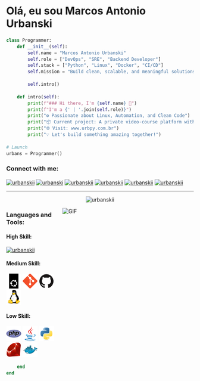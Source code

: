 # Olá, eu sou Marcos Antonio Urbanski
   
```python 
class Programmer:
    def __init__(self):
        self.name = "Marcos Antonio Urbanski"
        self.role = ["DevOps", "SRE", "Backend Developer"]
        self.stack = ["Python", "Linux", "Docker", "CI/CD"]
        self.mission = "Build clean, scalable, and meaningful solutions 🚀"

        self.intro()

    def intro(self):
        print(f"### Hi there, I'm {self.name} 👋")
        print(f"I'm a {' | '.join(self.role)}")
        print("⚙️ Passionate about Linux, Automation, and Clean Code")
        print("📦 Current project: A private video-course platform with Django")
        print("🌐 Visit: www.urbpy.com.br")
        print("💡 Let's build something amazing together!")

# Launch
urbans = Programmer()

```


<p align="left">
    <h3 align="left">Connect with me:</h3>
    <a href="https://www.linkedin.com/in/marcosurbanski/" target="_blank"><img align="center" src="https://github.com/urbanskii/urbanskii/blob/main/linkedin.png?raw=true" alt="urbanskii" height="30" width="40" /></a>
    <a href="https://urbanskii.xyz" target="_blank"><img align="center" src="https://github.com/urbanskii/urbanskii/blob/main/chrome.png?raw=true" alt="urbanski" height="30" width="40" target="_blank"/></a>
    <a href="https://www.youtube.com/channel/UCEuuDExokKoZXvmiG_nWmIg" target="_blank"><img align="center" src="https://github.com/urbanskii/urbanskii/blob/main/youtube-v2.png?raw=true" alt="urbanskii" height="30" width="40"/></a>
    <a href="https://t.me/marurs369" target="_blank"><img align="center" src="https://github.com/urbanskii/urbanskii/blob/main/telegram.png?raw=true" alt="urbanskii" height="30" width="40"/></a>
    <a href="https://instagram.com/maurbanski" target="_blank"><img align="center" src="https://github.com/urbanskii/urbanskii/blob/main/instagram.png?raw=true" alt="urbanskii" height="30" width="40"/></a>
    <a href="https://fb.com/marcos.urbanski" target="_blank"><img align="center" src="https://github.com/urbanskii/urbanskii/blob/main/facebook.png?raw=true" alt="urbanskii" height="30" width="40" /></a>    
</p>

---

<p align="center"> <img src="https://komarev.com/ghpvc/?username=urbanskii" alt="urbanskii" /> </p>

<!--
<h3>Open Source Projects</h3>
<table>
    <thead align="center">
        <tr border: none;>
            <td><b>Id</b></td>
	    <td><b>Projects</b></td>
	    <td><b>Skills</b></td>
            <td><b>Stars</b></td>
            <td><b>Forks</b></td>
            <td><b>Issues</b></td>
            <td><b>Pull requests</b></td>
        </tr>
    </thead>
    <tbody>
	<tr>
		<td>1</td>
            	<td><a href="https://github.com/urbanskii/sale-factory"><b>Sales Factory</b></a></td>
		<td>Business / Developer</td>
            	<td><img alt="Stars" src="https://img.shields.io/github/stars/urbanskii/sale-factory?style=flat-square&labelColor=343b41" /></td>
            	<td><img alt="Forks" src="https://img.shields.io/github/forks/urbanskii/sale-factory?style=flat-square&labelColor=343b41" /></td>
            	<td><img alt="Issues" src="https://img.shields.io/github/issues/urbanskii/sale-factory?style=flat-square&labelColor=343b41" /></td>
            	<td><img alt="Pull Requests" src="https://img.shields.io/github/issues-pr/urbanskii/sale-factory?style=flat-square&labelColor=343b41" /></td>
    </tr>
        <tr>
		<td>2</td>
		<td><a href="https://github.com/urbanskii/portal-agro"><b>Portal Agro</b></a></td>
	 	<td>Business / Developer</td>
	    	<td><img alt="Stars" src="https://img.shields.io/github/stars/urbanskii/portal-agro?style=flat-square&labelColor=343b41" /></td>
            	<td><img alt="Forks" src="https://img.shields.io/github/forks/urbanskii/portal-agro?style=flat-square&labelColor=343b41" /></td>
            	<td><img alt="Issues" src="https://img.shields.io/github/issues/urbanskii/portal-agro?style=flat-square&labelColor=343b41" /></td>
            	<td><img alt="Pull Requests" src="https://img.shields.io/github/issues-pr/urbanskii/portal-agro?style=flat-square&labelColor=343b41" /></td>
        </tr>
        <tr>
		<td>3</td>
            	<td><a href="https://github.com/urbanskii/application-lifecycle-management"><b>ALM / CI</b></a></td>
		<td>DevOps</td>
            	<td><img alt="Stars" src="https://img.shields.io/github/stars/urbanskii/application-lifecycle-management?style=flat-square&labelColor=343b41" /></td>
            	<td><img alt="Forks" src="https://img.shields.io/github/forks/urbanskii/application-lifecycle-management?style=flat-square&labelColor=343b41" /></td>
            	<td><img alt="Issues" src="https://img.shields.io/github/issues/urbanskii/application-lifecycle-management?style=flat-square&labelColor=343b41" /></td>
            	<td><img alt="Pull Requests" src="https://img.shields.io/github/issues-pr/urbanskii/application-lifecycle-management?style=flat-square&labelColor=343b41" /></td>
        </tr>
	 <tr>
		<td>4</td>
            	<td><a href="https://github.com/urbanskii/study-rails-vs-phoenix-vs-laravel"><b>Rails vs Phoenix vs Laravel</b></a></td>
		<td>Developer</td>
            	<td><img alt="Stars" src="https://img.shields.io/github/stars/urbanskii/study-rails-vs-phoenix-vs-laravel?style=flat-square&labelColor=343b41" /></td>
            	<td><img alt="Forks" src="https://img.shields.io/github/forks/urbanskii/study-rails-vs-phoenix-vs-laravel?style=flat-square&labelColor=343b41" /></td>
            	<td><img alt="Issues" src="https://img.shields.io/github/issues/urbanskii/study-rails-vs-phoenix-vs-laravel?style=flat-square&labelColor=343b41" /></td>
            	<td><img alt="Pull Requests" src="https://img.shields.io/github/issues-pr/urbanskii/study-rails-vs-phoenix-vs-laravel?style=flat-square&labelColor=343b41" /></td>
        </tr>
    </tbody>
</table>
-->
 <img align="right" alt="GIF" src="https://github.com/urbanskii/urbanskii/blob/main/Mario_1.gif?raw=true" width="70%" height="350px" />

<h3 align="left">Languages and Tools:</h3>
    <p align="left">
        <h4 align="left">High Skill:</h4>
        <a href="" target="_blank"><img src="https://github.com/urbanskii/urbanskii/blob/main/mariorun.gif?raw=true" alt="urbanskii" width="70" height="70" /></a>
        <!--
        <a href="https://stackshare.io/ruby" target="_blank"><img src="https://github.com/devicons/devicon/raw/master/icons/ruby/ruby-original.svg" alt="ruby" width="40" height="40" /></a>
        <a href="https://stackshare.io/rubymine" target="_blank"><img src="https://github.com/devicons/devicon/raw/master/icons/rubymine/rubymine-original.svg" alt="java" width="40" height="40" /></a>
        <a href="https://stackshare.io/oracle" target="_blank"><img src="https://github.com/devicons/devicon/raw/master/icons/oracle/oracle-original.svg" alt="oracle" width="40" height="40" /></a>
        <a href="https://stackshare.io/git" target="_blank"><img src="https://github.com/devicons/devicon/raw/master/icons/git/git-original.svg" alt="git" width="40" height="40" /></a>
        <a href="https://stackshare.io/github" target="_blank"><img src="https://github.com/devicons/devicon/raw/master/icons/github/github-original.svg" alt="github" width="40" height="40" /></a>
        <a href="https://stackshare.io/linux" target="_blank"><img src="https://github.com/devicons/devicon/raw/master/icons/linux/linux-original.svg" alt="linux" width="40" height="40" /></a>
        <a href="https://stackshare.io/php" target="_blank"><img src="https://github.com/devicons/devicon/raw/master/icons/php/php-original.svg" alt="php" width="40" height="40" /></a>
        <a href="https://stackshare.io/java" target="_blank"><img src="https://github.com/devicons/devicon/raw/master/icons/java/java-original.svg" alt="java" width="40" height="40" /></a>
        <a href="https://stackshare.io/ubuntu" target="_blank"><img src="https://github.com/devicons/devicon/raw/master/icons/ubuntu/ubuntu-plain.svg" alt="java" width="40" height="40" /></a> --> <!-- -->
        <h4 align="left">Medium Skill:</h4>
        <a href="https://stackshare.io/ubuntu" target="_blank"><img src="https://github.com/devicons/devicon/raw/master/icons/ubuntu/ubuntu-plain.svg" alt="java" width="40" height="40" /></a>
        <a href="https://stackshare.io/git" target="_blank"><img src="https://github.com/devicons/devicon/raw/master/icons/git/git-original.svg" alt="git" width="40" height="40" /></a>
        <a href="https://stackshare.io/github" target="_blank"><img src="https://github.com/devicons/devicon/raw/master/icons/github/github-original.svg" alt="github" width="40" height="40" /></a>
        <a href="https://stackshare.io/linux" target="_blank"><img src="https://github.com/devicons/devicon/raw/master/icons/linux/linux-original.svg" alt="linux" width="40" height="40" /></a>
        <!--<a href="https://stackshare.io/search/q=aws" target="_blank"><img src="https://github.com/devicons/devicon/raw/master/icons/amazonwebservices/amazonwebservices-original.svg" alt="aws" width="40" height="40" /></a>
        <a href="https://stackshare.io/docker" target="_blank"><img src="https://github.com/devicons/devicon/raw/master/icons/docker/docker-original.svg" alt="docker" width="40" height="40" /></a>
        <a href="https://stackshare.io/laravel" target="_blank"><img src="https://github.com/devicons/devicon/raw/master/icons/laravel/laravel-plain.svg" alt="laravel" width="40" height="40" /></a>
        <a href="https://stackshare.io/javascript" target="_blank"><img src="https://github.com/devicons/devicon/raw/master/icons/javascript/javascript-original.svg" alt="javascript" width="40" height="40" /></a>
	<a href="https://stackshare.io/postgresql" target="_blank"><img src="https://github.com/devicons/devicon/raw/master/icons/postgresql/postgresql-original.svg" alt="postgresql" width="40" height="40" /></a>-->
        <h4 align="left">Low Skill:</h4>
        <a href="https://stackshare.io/php" target="_blank"><img src="https://github.com/devicons/devicon/raw/master/icons/php/php-original.svg" alt="php" width="40" height="40" /></a>
        <a href="https://stackshare.io/java" target="_blank"><img src="https://github.com/devicons/devicon/raw/master/icons/java/java-original.svg" alt="java" width="40" height="40" /></a>
        <!-- <a href="https://stackshare.io/vuejs" target="_blank"><img src="https://github.com/devicons/devicon/raw/master/icons/vuejs/vuejs-original.svg" alt="vuejs" width="40" height="40" /></a> -->
        <a href="https://stackshare.io/python" target="_blank"><img src="https://github.com/devicons/devicon/raw/master/icons/python/python-original.svg" alt="python" width="40" height="40" /></a>
        <a href="https://stackshare.io/ruby" target="_blank"><img src="https://github.com/devicons/devicon/raw/master/icons/ruby/ruby-original.svg" alt="ruby" width="40" height="40" /></a>
	<a href="https://stackshare.io/docker" target="_blank"><img src="https://github.com/devicons/devicon/raw/master/icons/docker/docker-original.svg" alt="docker" width="40" height="40" /></a>
        <!-- <a href="https://stackshare.io/redis" target="_blank"><img src="https://github.com/devicons/devicon/raw/master/icons/redis/redis-original.svg" alt="redis" width="40" height="40" /></a> -->
    </p>
    
    
```ruby 
	end 
end 
```





<!--
**urbanskii/urbanskii** is a ✨ _special_ ✨ repository because its `README.md` (this file) appears on your GitHub profile.

Here are some ideas to get you started:

- 🔭 I’m currently working on ...
- 🌱 I’m currently learning ...
- 👯 I’m looking to collaborate on ...
- 🤔 I’m looking for help with ...
- 💬 Ask me about ...
- 📫 How to reach me: ...
- 😄 Pronouns: ...
- ⚡ Fun fact: ...
-->
